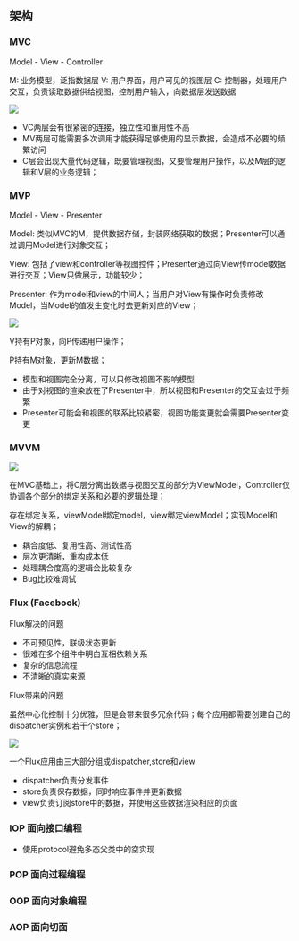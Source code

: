 ## 架构

### MVC

Model - View - Controller

M: 业务模型，泛指数据层
V: 用户界面，用户可见的视图层
C: 控制器，处理用户交互，负责读取数据供给视图，控制用户输入，向数据层发送数据

![](https://tva1.sinaimg.cn/large/006tNbRwgy1gbf27ymjbfj31080ezmya.jpg)

* VC两层会有很紧密的连接，独立性和重用性不高
* MV两层可能需要多次调用才能获得足够使用的显示数据，会造成不必要的频繁访问
* C层会出现大量代码逻辑，既要管理视图，又要管理用户操作，以及M层的逻辑和V层的业务逻辑；

### MVP

Model - View - Presenter

Model: 类似MVC的M，提供数据存储，封装网络获取的数据；Presenter可以通过调用Model进行对象交互；

View: 包括了view和controller等视图控件；Presenter通过向View传model数据进行交互；View只做展示，功能较少；

Presenter: 作为model和view的中间人；当用户对View有操作时负责修改Model，当Model的值发生变化时去更新对应的View；

![](https://tva1.sinaimg.cn/large/006tNbRwgy1gbeh36kvo7j30yg0af3zc.jpg)

V持有P对象，向P传递用户操作；

P持有M对象，更新M数据；

* 模型和视图完全分离，可以只修改视图不影响模型
* 由于对视图的渲染放在了Presenter中，所以视图和Presenter的交互会过于频繁
* Presenter可能会和视图的联系比较紧密，视图功能变更就会需要Presenter变更

### MVVM

![](https://tva1.sinaimg.cn/large/006tNbRwgy1gbgy8i2n30j30im065glt.jpg)

在MVC基础上，将C层分离出数据与视图交互的部分为ViewModel，Controller仅协调各个部分的绑定关系和必要的逻辑处理；

存在绑定关系，viewModel绑定model，view绑定viewModel；实现Model和View的解耦；

* 耦合度低、复用性高、测试性高
* 层次更清晰，重构成本低
* 处理耦合度高的逻辑会比较复杂
* Bug比较难调试

### Flux (Facebook)

Flux解决的问题

* 不可预见性，联级状态更新
* 很难在多个组件中明白互相依赖关系
* 复杂的信息流程
* 不清晰的真实来源

Flux带来的问题

虽然中心化控制十分优雅，但是会带来很多冗余代码；每个应用都需要创建自己的dispatcher实例和若干个store；

![](https://tva1.sinaimg.cn/large/006tNbRwgy1gbgzwkd8kkj31et0gnq4m.jpg)

一个Flux应用由三大部分组成dispatcher,store和view

* dispatcher负责分发事件
* store负责保存数据，同时响应事件并更新数据
* view负责订阅store中的数据，并使用这些数据渲染相应的页面

### IOP 面向接口编程

* 使用protocol避免多态父类中的空实现

### POP 面向过程编程

### OOP 面向对象编程

### AOP 面向切面



